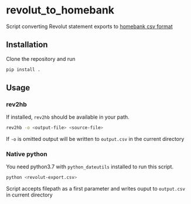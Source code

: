 # revolut_to_homebank

Script converting Revolut statement exports to [homebank csv format](http://homebank.free.fr/help/misc-csvformat.html#txn)

## Installation

Clone the repository and run
```bash
pip install .
```

## Usage

### rev2hb

If installed, `rev2hb` should be available in your path.

```bash
rev2hb -o <output-file> <source-file>
```

If `-o` is omitted output will be written to `output.csv` in the current directory

### Native python

You need python3.7 with `python_dateutils` installed to run this script. 
```bash
python <revolut-export.csv>
```
Script accepts filepath as a first parameter and writes ouput to `output.csv` in current directory
